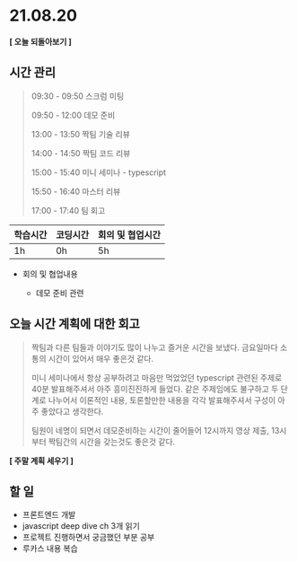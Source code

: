 # 21.08.20

**[ 오늘 되돌아보기 ]**

## 시간 관리

> 09:30 - 09:50 스크럼 미팅
>
> 09:50 - 12:00 데모 준비
>
> 13:00 - 13:50 짝팀 기술 리뷰
>
> 14:00 - 14:50 짝팀 코드 리뷰
>
> 15:00 - 15:40 미니 세미나 - typescript
>
> 15:50 - 16:40 마스터 리뷰
>
> 17:00 - 17:40 팀 회고

| 학습시간 | 코딩시간 | 회의 및 협업시간 |
| -------- | -------- | ---------------- |
| 1h       | 0h       | 5h               |



- 회의 및 협업내용

  - 데모 준비 관련

  

## 오늘 시간 계획에 대한 회고

> 짝팀과 다른 팀들과 이야기도 많이 나누고 즐거운 시간을 보냈다. 금요일마다 소통의 시간이 있어서 매우 좋은것 같다.
>
> 미니 세미나에서 항상 공부하려고 마음만 먹었었던 typescript 관련된 주제로 40분 발표해주셔서 아주 흥미진진하게 들었다. 같은 주제임에도 불구하고 두 단계로 나누어서 이론적인 내용, 토론할만한 내용을 각각 발표해주셔서 구성이 아주 좋았다고 생각한다.
>
> 팀원이 네명이 되면서 데모준비하는 시간이 줄어들어 12시까지 영상 제출, 13시부터 짝팀간의 시간을 갖는것도 좋은것 같다. 



**[ 주말 계획 세우기 ]**

## 할 일

* 프론트엔드 개발
* javascript deep dive ch 3개 읽기
* 프로젝트 진행하면서 궁금했던 부분 공부
* 루카스 내용 복습